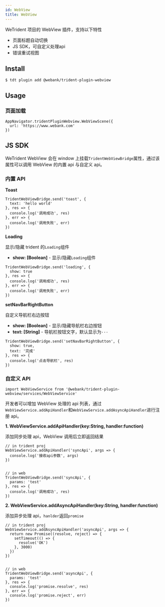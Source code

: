 ```yaml
---
id: WebView
title: WebView
---
```



WeTrident 项目的 WebView 插件，支持以下特性

* 页面标题自动切换
* JS SDK，可自定义处理api
* 错误重试视图


## Install

```
$ tdt plugin add @webank/trident-plugin-webview
```

## Usage

### 页面加载

```
AppNavigator.tridentPluginWebview.WebViewScene({
  url: 'https://www.webank.com'
})
```

## JS SDK

WeTrident WebView 会在 window 上挂载`TridentWebViewBridge`属性，通过该属性可以调用 WebView 的内置 api 与自定义 api。

### 内置 API

**Toast**

```
TridentWebViewBridge.send('toast', {
  text: 'hello world'
}, res => {
  console.log('调用成功', res)
}, err => {
  console.log('调用失败', err)
})
```

**Loading**

显示/隐藏 trident 的`Loading`组件

* **show: [Boolean]** - 显示/隐藏`Loading`组件

```
TridentWebViewBridge.send('loading', {
  show: true
}, res => {
  console.log('调用成功', res)
}, err => {
  console.log('调用失败', err)
})
```

**setNavBarRightButton**

自定义导航栏右边按钮

* **show: [Boolean]** - 显示/隐藏导航栏右边按钮
* **text: [String]** - 导航栏按钮文字，默认显示为`···`

```
TridentWebViewBridge.send('setNavBarRightButton', {
  show: true,
  text: '完成'
}, res => {
  console.log('点击导航栏', res)
})
```

### 自定义 API

```
import WebViewService from '@webank/trident-plugin-webview/services/WebViewService'
```

开发者可以增加 WebView 处理的 api 列表，通过`WebViewService.addApiHandler`和`WebViewService.addAsyncApiHandler`进行注册 api。

**1. WebViewService.addApiHandler(key:String, handler:function)**

添加同步处理 api，WebView 调用后立即返回结果

```
// in trident proj
WebViewService.addApiHandler('syncApi', args => {
  console.log('接收api参数', args)
})


// in web
TridentWebViewBridge.send('syncApi', {
  params: 'test'
}, res => {
  console.log('调用成功', res)
})
```

**2. WebViewService.addAsyncApiHandler(key:String, handler:function)**

添加异步处理 api，`hanlder`返回`promise`

```
// in trident proj
WebViewService.addAsyncApiHandler('asyncApi', args => {
  return new Promise((resolve, reject) => {
    setTimeout(() => {
      resolve('OK')
    }, 3000)
  })
})


// in web
TridentWebViewBridge.send('asyncApi', {
  params: 'test'
}, res => {
  console.log('promise.resolve', res)
}, err => {
  console.log('promise.reject', err)
})
```
